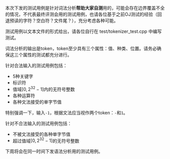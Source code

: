 本次下发的测试用例是针对词法分析**帮助大家自测**用的，可能会存在边界覆盖不全的情况，不代表最终评测会用的测试用例，也请各位基于之前OJ测试的经验（回退预读的字符？空白符？文件尾？），充分考虑各种可能。



测试用例以文本文件的形式给出，请各位自行在 test/tokenizer_test.cpp 中编写测试。



词法分析的输出是token，token至少具有三个属性：值、种类、位置。请务必确保这三个属性的测试都充分进行。



针对合法输入的测试用例包括：

- 5种关键字
- 标识符
- 值域$[0, 2^{32}-1]$内的无符号整数
- 各种运算符
- 各种文法接受的单字节值



特别强调一下，输入`-1`，根据文法应当视作两个token：`-`和`1`。



针对不合法输入的测试用例包括：

- 不被文法接受的各种单字节值
- 超过值域$[0, 2^{32}-1]$的无符号整数



下周将会在同一时间下发语法分析用的测试用例。